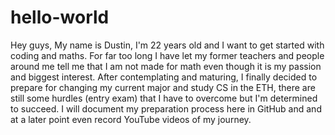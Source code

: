 # hello-world
Hey guys, 
My name is Dustin, I'm 22 years old and I want to get started with coding and maths. 
For far too long I have let my former teachers and people around me tell me that I am not made for math even though it is my passion and biggest interest.
After contemplating and maturing, I finally decided to prepare for changing my current major and study CS in the ETH, there are still some hurdles (entry exam) that I have to overcome but I'm determined to succeed.
I will document my preparation process here in GitHub and and at a later point even record YouTube videos of my journey.


